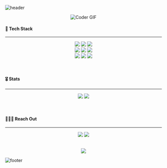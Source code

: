 ![header](https://capsule-render.vercel.app/api?type=waving&color=gradient&height=150&section=header&text=👋🏾%20Hi%20there!&animation=scaleIn&fontSize=35&fontAlignY=30&fontColor=fefefe)
<br>

<div align=center>
    <img src="https://media.giphy.com/media/iIqmM5tTjmpOB9mpbn/giphy.gif" alt="Coder GIF">
</div>

<div align="left">
 <h4>💫 Tech Stack</h4>
</div>

***

<div align="center">
 <img src='https://img.shields.io/badge/TypeScript-3178C6?style=for-the-badge&logo=TypeScript&logoColor=white'/> <img src='https://img.shields.io/badge/JavaScript-F7DF1E?style=for-the-badge&logo=JavaScript&logoColor=black'/> <img src='https://img.shields.io/badge/Python-3776AB?style=for-the-badge&logo=Python&logoColor=white'/>
 <br>
 <img src='https://img.shields.io/badge/Nest%20JS-E0234E?style=for-the-badge&logo=NestJS&logoColor=white'/>
  <img src="https://img.shields.io/badge/Flask-181717?style=for-the-badge&logo=Flask&logoColor=white"/> <img src="https://img.shields.io/badge/MySQL-4479A1?style=for-the-badge&logo=MySQL&logoColor=F37626"/>
  <br>
  <img src="https://img.shields.io/badge/Docker-2496ED?style=for-the-badge&logo=Docker&logoColor=white"/> <img src="https://img.shields.io/badge/Amazon%20AWS-232F3E?style=for-the-badge&logo=AmazonAWS&logoColor=FF6F00"/> <img src="https://img.shields.io/badge/Google_Cloud_Platform-4285F4?style=for-the-badge&logo=GoogleCloud&logoColor=white"/>
</div>

<br>
<br>

<div align="left">
 <h4>🎖️ Stats</h4>
</div>

***

<div align="center">
 <a href='https://github.com/anuraghazra/github-readme-stats' target="_blank"><img src='https://github-readme-stats.vercel.app/api?username=AidenLeeeee&show_icons=true&hide=issues&theme=calm&count_private=True&hide_border=True'/></a>
 <a href='https://github.com/anuraghazra/github-readme-stats' target="_blank"><img src='https://github-readme-stats.vercel.app/api/top-langs/?username=AidenLeeeee&layout=compact&theme=calm&card_width=280&hide_border=True'/></a>
</div>

<br>
<br>

<div align="left">
 <h4>🧑🏻‍💻 Reach Out</h4>
</div>

***
 <div align="center">
  <a href='https://velog.io/@cataiden' target="_blank"><img src='https://img.shields.io/badge/BLOG-20C997?style=for-the-badge&logo=Velog&logoColor=fefefe'/></a> <a href='mailto:hoo8799@gmail.com' target="_blank"><img src='https://img.shields.io/badge/Gmail-D14836?style=for-the-badge&logo=Gmail&logoColor=white'/></a>
 </div>
<br>
<br>

<div align="center">
 <a href='https://github.com/AidenLeeeee' target="_blank"><img src='https://hits.seeyoufarm.com/api/count/incr/badge.svg?url=https%3A%2F%2Fgithub.com%2FAidenLeeeee&count_bg=%2379C83D&title_bg=%23555555&icon=github.svg&icon_color=%23E7E7E7&title=Welcome!&edge_flat=false'/></a>
</div>

![footer](https://capsule-render.vercel.app/api?type=waving&color=gradient&height=100&section=footer)
